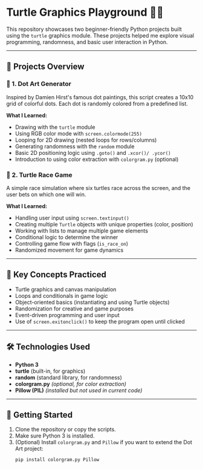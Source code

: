 # Turtle Graphics Playground 🐢🎨

This repository showcases two beginner-friendly Python projects built using the `turtle` graphics module. These projects helped me explore visual programming, randomness, and basic user interaction in Python.

---

## 📌 Projects Overview

### 🎯 1. Dot Art Generator

Inspired by Damien Hirst's famous dot paintings, this script creates a 10x10 grid of colorful dots. Each dot is randomly colored from a predefined list.

**What I Learned:**
- Drawing with the `turtle` module
- Using RGB color mode with `screen.colormode(255)`
- Looping for 2D drawing (nested loops for rows/columns)
- Generating randomness with the `random` module
- Basic 2D positioning logic using `.goto()` and `.xcor()/ .ycor()`
- Introduction to using color extraction with `colorgram.py` (optional)

### 🐢 2. Turtle Race Game

A simple race simulation where six turtles race across the screen, and the user bets on which one will win.

**What I Learned:**
- Handling user input using `screen.textinput()`
- Creating multiple `Turtle` objects with unique properties (color, position)
- Working with lists to manage multiple game elements
- Conditional logic to determine the winner
- Controlling game flow with flags (`is_race_on`)
- Randomized movement for game dynamics

---

## 🧠 Key Concepts Practiced

- Turtle graphics and canvas manipulation
- Loops and conditionals in game logic
- Object-oriented basics (instantiating and using Turtle objects)
- Randomization for creative and game purposes
- Event-driven programming and user input
- Use of `screen.exitonclick()` to keep the program open until clicked

---

## 🛠️ Technologies Used

- **Python 3**
- **turtle** (built-in, for graphics)
- **random** (standard library, for randomness)
- **colorgram.py** *(optional, for color extraction)*
- **Pillow (PIL)** *(installed but not used in current code)*

---

## 🚀 Getting Started

1. Clone the repository or copy the scripts.
2. Make sure Python 3 is installed.
3. (Optional) Install `colorgram.py` and `Pillow` if you want to extend the Dot Art project:
   ```bash
   pip install colorgram.py Pillow
